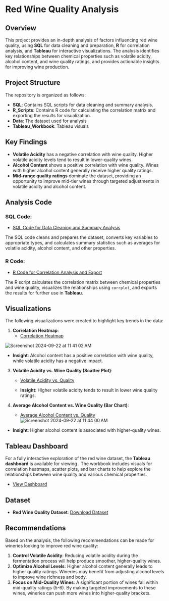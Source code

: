 # Red Wine Quality Analysis

## Overview
This project provides an in-depth analysis of factors influencing red wine quality, using **SQL** for data cleaning and preparation, **R** for correlation analysis, and **Tableau** for interactive visualizations. The analysis identifies key relationships between chemical properties such as volatile acidity, alcohol content, and wine quality ratings, and provides actionable insights for improving wine production.

## Project Structure
The repository is organized as follows:
- **SQL**: Contains SQL scripts for data cleaning and summary analysis.
- **R_Scripts**: Contains R code for calculating the correlation matrix and exporting the results for visualization.
- **Data**: The dataset used for analysis 
- **Tableau_Workbook**: Tableau visuals 


## Key Findings
- **Volatile Acidity** has a negative correlation with wine quality. Higher volatile acidity levels tend to result in lower-quality wines.
- **Alcohol Content** shows a positive correlation with wine quality. Wines with higher alcohol content generally receive higher quality ratings.
- **Mid-range quality ratings** dominate the dataset, providing an opportunity to improve mid-tier wines through targeted adjustments in volatile acidity and alcohol content.

## Analysis Code

### SQL Code:
- [SQL Code for Data Cleaning and Summary Analysis](SQL/red_wine_analysis.sql)
  
The SQL code cleans and prepares the dataset, converts key variables to appropriate types, and calculates summary statistics such as averages for volatile acidity, alcohol content, and other properties.

### R Code:
- [R Code for Correlation Analysis and Export](R_Scripts/red_wine_correlation_analysis.R)

The R script calculates the correlation matrix between chemical properties and wine quality, visualizes the relationships using `corrplot`, and exports the results for further use in **Tableau**.

## Visualizations
The following visualizations were created to highlight key trends in the data:

1. **Correlation Heatmap**:
   - [Correlation Heatmap](https://public.tableau.com/app/profile/leaf.lewis1752/viz/RedWineDashboard-2/Sheet1?publish=yes)

![Screenshot 2024-09-22 at 11 41 02 AM](https://github.com/user-attachments/assets/8430f29a-a264-4e5a-983e-af7a8ec859e2)

- **Insight**: Alcohol content has a positive correlation with wine quality, while volatile acidity has a negative impact.

3. **Volatile Acidity vs. Wine Quality (Scatter Plot)**:
   - [Volatile Acidity vs. Quality](https://public.tableau.com/app/profile/leaf.lewis1752/viz/RedWineDashboard-3/Sheet3?publish=yes)
     
   -  **Insight**: Higher volatile acidity tends to result in lower wine quality ratings.

4. **Average Alcohol Content vs. Wine Quality (Bar Chart)**:
   - [Average Alcohol Content vs. Quality](https://public.tableau.com/app/profile/leaf.lewis1752/viz/RedWineDashboard/Sheet4?publish=yes)
     ![Screenshot 2024-09-22 at 11 44 00 AM](https://github.com/user-attachments/assets/68efc3b4-e03a-4d26-a7ac-881ed87deb1c)

- **Insight**: Higher alcohol content is associated with higher-quality wines.

## Tableau Dashboard
For a fully interactive exploration of the red wine dataset, the **Tableau dashboard** is available for viewing . The workbook includes visuals for correlation heatmaps, scatter plots, and bar charts to help explore the relationships between wine quality and various chemical properties.

- [View Dashboard](https://public.tableau.com/app/profile/leaf.lewis1752/viz/RedWineDashboard-5/Dashboard1?publish=yes)

## Dataset
- **Red Wine Quality Dataset**: [Download Dataset](Data/red_wine_data.csv)


## Recommendations
Based on the analysis, the following recommendations can be made for wineries looking to improve red wine quality:
1. **Control Volatile Acidity**: Reducing volatile acidity during the fermentation process will help produce smoother, higher-quality wines.
2. **Optimize Alcohol Levels**: Higher alcohol content generally leads to higher quality ratings. Wineries may benefit from adjusting alcohol levels to improve wine richness and body.
3. **Focus on Mid-Quality Wines**: A significant portion of wines fall within mid-quality ratings (5-6). By making targeted improvements to these wines, wineries can push more wines into higher-quality brackets.

